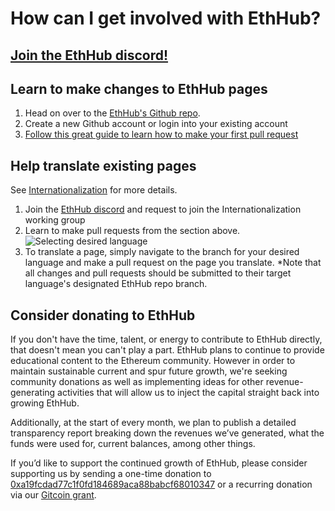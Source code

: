 # How can I get involved with EthHub?

## [Join the EthHub discord!](https://discord.gg/Svn8nJh)


## Learn to make changes to EthHub pages
1. Head on over to the [EthHub's Github repo](https://github.com/ethhub-io/ethhub).
2. Create a new Github account or login into your existing account
3. [Follow this great guide to learn how to make your first pull request](https://www.youtube.com/watch?v=YTbRzhQju4c&t=1s)

## Help translate existing pages
See [Internationalization](https://github.com/ethhub-io/ethhub/blob/master/other/internationalization.md) for more details.

1. Join the [EthHub discord](https://discord.gg/Svn8nJh) and request to join the Internationalization working group
2. Learn to make pull requests from the section above.
![Selecting desired language](https://i.imgur.com/HgQ70ce.png)
3. To translate a page, simply navigate to the branch for your desired language and make a pull request on the page you translate.
*Note that all changes and pull requests should be submitted to their target language's designated EthHub repo branch.


## Consider donating to EthHub
If you don't have the time, talent, or energy to contribute to EthHub directly, that doesn't mean you can't play a part. EthHub plans to continue to provide educational content to the Ethereum community. However in order to maintain sustainable current and spur future growth, we're seeking community donations as well as implementing ideas for other revenue-generating activities that will allow us to inject the capital straight back into growing EthHub. 

Additionally, at the start of every month, we plan to publish a detailed transparency report breaking down the revenues we’ve generated, what the funds were used for, current balances, among other things.

If you’d like to support the continued growth of EthHub, please consider supporting us by sending a one-time donation to [0xa19fcdad77c1f0fd184689aca88babcf68010347](https://etherscan.io/address/0xa19fcdad77c1f0fd184689aca88babcf68010347) or a recurring donation via our [Gitcoin grant](https://gitcoin.co/grants/40/ethhub).
